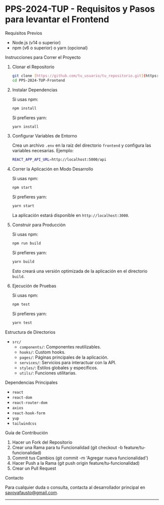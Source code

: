 # PPS-2024-TUP - Requisitos y Pasos para levantar el Frontend



Requisitos Previos

- Node.js (v14 o superior)
- npm (v6 o superior) o yarn (opcional)

Instrucciones para Correr el Proyecto

1. Clonar el Repositorio

   ```bash
   git clone [https://github.com/tu_usuario/tu_repositorio.git](https://github.com/FaustoSav/PPS-2024-TUP-Frontend.git)
   cd PPS-2024-TUP-Frontend
   ```

2. Instalar Dependencias

   Si usas npm:

   ```bash
   npm install
   ```

   Si prefieres yarn:

   ```bash
   yarn install
   ```

3. Configurar Variables de Entorno

   Crea un archivo `.env` en la raíz del directorio `frontend` y configura las variables necesarias. Ejemplo:

   ```bash
   REACT_APP_API_URL=http://localhost:5000/api
   ```

4. Correr la Aplicación en Modo Desarrollo

   Si usas npm:

   ```bash
   npm start
   ```

   Si prefieres yarn:

   ```bash
   yarn start
   ```

   La aplicación estará disponible en `http://localhost:3000`.

5. Construir para Producción

   Si usas npm:

   ```bash
   npm run build
   ```

   Si prefieres yarn:

   ```bash
   yarn build
   ```

   Esto creará una versión optimizada de la aplicación en el directorio `build`.

6. Ejecución de Pruebas

   Si usas npm:

   ```bash
   npm test
   ```

   Si prefieres yarn:

   ```bash
   yarn test
   ```

Estructura de Directorios

- `src/`
  - `components/`: Componentes reutilizables.
  - `hooks/`: Custom hooks.
  - `pages/`: Páginas principales de la aplicación.
  - `services/`: Servicios para interactuar con la API.
  - `styles/`: Estilos globales y específicos.
  - `utils/`: Funciones utilitarias.

Dependencias Principales

- `react`
- `react-dom`
- `react-router-dom`
- `axios`
- `react-hook-form`
- `yup`
- `tailwindcss`

Guía de Contribución

1. Hacer un Fork del Repositorio
2. Crear una Rama para tu Funcionalidad (git checkout -b feature/tu-funcionalidad)
3. Commit tus Cambios (git commit -m 'Agregar nueva funcionalidad')
4. Hacer Push a la Rama (git push origin feature/tu-funcionalidad)
5. Crear un Pull Request

Contacto

Para cualquier duda o consulta, contacta al desarrollador principal en savoyafausto@gmail.com.

---

